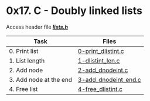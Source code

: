 # 0x17. C - Doubly linked lists

Access header file ***[lists.h](./lists.h)***

|Task|Files|
|----|-----|
|0. Print list|[0-print_dlistint.c](./0-print_dlistint.c)|
|1. List length|[1-dlistint_len.c](./1-dlistint_len.c)|
|2. Add node|[2-add_dnodeint.c](./2-add_dnodeint.c)|
|3. Add node at the end|[3-add_dnodeint_end.c](./3-add_dnodeint_end.c)|
|4. Free list|[4-free_dlistint.c](./4-free_dlistint.c)|

